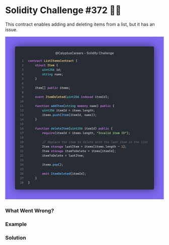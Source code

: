 # Solidity Challenge #372 🕵️‍♂️
This contract enables adding and deleting items from a list, but it has an issue. 

![ListItems Contract](372.jpeg)

### What Went Wrong?


### Example


### Solution

